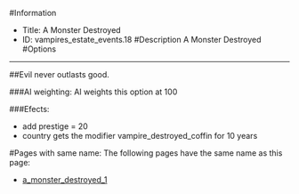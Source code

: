 #Information
 - Title: A Monster Destroyed
 - ID: vampires_estate_events.18
#Description
A Monster Destroyed
#Options

___
##Evil never outlasts good.

###AI weighting:
AI weights this option at 100


###Efects:<ul><li>add prestige = 20</li><li>country gets the modifier vampire_destroyed_coffin for 10 years</li></ul>


#Pages with same name:
The following pages have the same name as this page:
 - [a_monster_destroyed_1](a_monster_destroyed_1.md)
